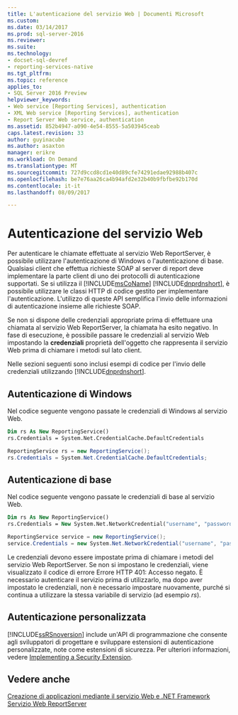 ```yaml
---
title: L'autenticazione del servizio Web | Documenti Microsoft
ms.custom: 
ms.date: 03/14/2017
ms.prod: sql-server-2016
ms.reviewer: 
ms.suite: 
ms.technology:
- docset-sql-devref
- reporting-services-native
ms.tgt_pltfrm: 
ms.topic: reference
applies_to:
- SQL Server 2016 Preview
helpviewer_keywords:
- Web service [Reporting Services], authentication
- XML Web service [Reporting Services], authentication
- Report Server Web service, authentication
ms.assetid: 852b4947-a090-4e54-8555-5a503945ceab
caps.latest.revision: 33
author: guyinacube
ms.author: asaxton
manager: erikre
ms.workload: On Demand
ms.translationtype: MT
ms.sourcegitcommit: 727d9ccd8cd1e40d89cfe74291edae92988b407c
ms.openlocfilehash: be7e76aa26ca4b94afd2e32b40b9fbfbe92b170d
ms.contentlocale: it-it
ms.lasthandoff: 08/09/2017

---
```

# <a name="web-service-authentication"></a>Autenticazione del servizio Web
  Per autenticare le chiamate effettuate al servizio Web ReportServer, è possibile utilizzare l'autenticazione di Windows o l'autenticazione di base. Qualsiasi client che effettua richieste SOAP al server di report deve implementare la parte client di uno dei protocolli di autenticazione supportati. Se si utilizza il [!INCLUDE[msCoName](../../../includes/msconame-md.md)] [!INCLUDE[dnprdnshort](../../../includes/dnprdnshort-md.md)], è possibile utilizzare le classi HTTP di codice gestito per implementare l'autenticazione. L'utilizzo di queste API semplifica l'invio delle informazioni di autenticazione insieme alle richieste SOAP.  
  
 Se non si dispone delle credenziali appropriate prima di effettuare una chiamata al servizio Web ReportServer, la chiamata ha esito negativo. In fase di esecuzione, è possibile passare le credenziali al servizio Web impostando la **credenziali** proprietà dell'oggetto che rappresenta il servizio Web prima di chiamare i metodi sul lato client.  
  
 Nelle sezioni seguenti sono inclusi esempi di codice per l'invio delle credenziali utilizzando [!INCLUDE[dnprdnshort](../../../includes/dnprdnshort-md.md)].  
  
## <a name="windows-authentication"></a>Autenticazione di Windows  
 Nel codice seguente vengono passate le credenziali di Windows al servizio Web.  
  
```vb  
Dim rs As New ReportingService()  
rs.Credentials = System.Net.CredentialCache.DefaultCredentials  
```  
  
```csharp  
ReportingService rs = new ReportingService();  
rs.Credentials = System.Net.CredentialCache.DefaultCredentials;  
```  
  
## <a name="basic-authentication"></a>Autenticazione di base  
 Nel codice seguente vengono passate le credenziali di base al servizio Web.  
  
```vb  
Dim rs As New ReportingService()  
rs.Credentials = New System.Net.NetworkCredential("username", "password", "domain")  
```  
  
```csharp  
ReportingService service = new ReportingService();  
service.Credentials = new System.Net.NetworkCredential("username", "password", "domain");  
```  
  
 Le credenziali devono essere impostate prima di chiamare i metodi del servizio Web ReportServer. Se non si impostano le credenziali, viene visualizzato il codice di errore Errore HTTP 401: Accesso negato. È necessario autenticare il servizio prima di utilizzarlo, ma dopo aver impostato le credenziali, non è necessario impostare nuovamente, purché si continua a utilizzare la stessa variabile di servizio (ad esempio *rs*).  
  
## <a name="custom-authentication"></a>Autenticazione personalizzata  
 [!INCLUDE[ssRSnoversion](../../../includes/ssrsnoversion-md.md)] include un'API di programmazione che consente agli sviluppatori di progettare e sviluppare estensioni di autenticazione personalizzate, note come estensioni di sicurezza. Per ulteriori informazioni, vedere [Implementing a Security Extension](../../../reporting-services/extensions/security-extension/implementing-a-security-extension.md).  
  
## <a name="see-also"></a>Vedere anche  
 [Creazione di applicazioni mediante il servizio Web e .NET Framework](../../../reporting-services/report-server-web-service/net-framework/building-applications-using-the-web-service-and-the-net-framework.md)   
 [Servizio Web ReportServer](../../../reporting-services/report-server-web-service/report-server-web-service.md)  
  
  

